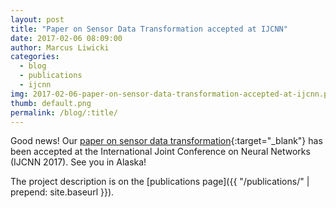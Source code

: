 ```yaml
---
layout: post
title: "Paper on Sensor Data Transformation accepted at IJCNN"
date: 2017-02-06 08:09:00
author: Marcus Liwicki
categories:
  - blog
  - publications
  - ijcnn
img: 2017-02-06-paper-on-sensor-data-transformation-accepted-at-ijcnn.png
thumb: default.png
permalink: /blog/:title/
---
```


Good news! Our [paper on sensor data transformation](https://arxiv.org/abs/1701.01077){:target="_blank"} has been accepted at the International Joint Conference on Neural Networks (IJCNN 2017). See you in Alaska!

The project description is on the [publications page]({{ "/publications/" | prepend: site.baseurl }}).
